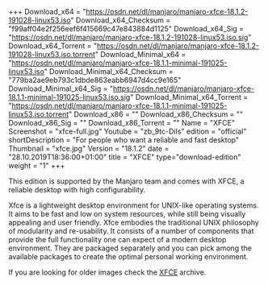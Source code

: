 +++
Download_x64 = "https://osdn.net/dl/manjaro/manjaro-xfce-18.1.2-191028-linux53.iso"
Download_x64_Checksum = "f99aff04e2f256eef6f415669c47e843884d1125"
Download_x64_Sig = "https://osdn.net/dl/manjaro/manjaro-xfce-18.1.2-191028-linux53.iso.sig"
Download_x64_Torrent = "https://osdn.net/dl/manjaro/manjaro-xfce-18.1.2-191028-linux53.iso.torrent"
Download_Minimal_x64 = "https://osdn.net/dl/manjaro/manjaro-xfce-18.1.1-minimal-191025-linux53.iso"
Download_Minimal_x64_Checksum = "779ba2ae9eb793c1dbde863eabb6947d4cc9e165"
Download_Minimal_x64_Sig = "https://osdn.net/dl/manjaro/manjaro-xfce-18.1.1-minimal-191025-linux53.iso.sig"
Download_Minimal_x64_Torrent = "https://osdn.net/dl/manjaro/manjaro-xfce-18.1.1-minimal-191025-linux53.iso.torrent"
Download_x86 = ""
Download_x86_Checksum = ""
Download_x86_Sig = ""
Download_x86_Torrent = ""
Name = "XFCE"
Screenshot = "xfce-full.jpg"
Youtube = "zb_9tc-DiIs"
edition = "official"
shortDescription = "For people who want a reliable and fast desktop"
Thumbnail = "xfce.jpg"
Version = "18.1.2"
date = "28.10.2019T18:36:00+01:00"
title = "XFCE"
type="download-edition"
weight = "1"
+++

This edition is supported by the Manjaro team and comes with XFCE, a reliable desktop with high configurability.

Xfce is a lightweight desktop environment for UNIX-like operating systems. It aims to be fast and low on system resources, while still being visually appealing and user friendly. Xfce embodies the traditional UNIX philosophy of modularity and re-usability. It consists of a number of components that provide the full functionality one can expect of a modern desktop environment. They are packaged separately and you can pick among the available packages to create the optimal personal working environment.

If you are looking for older images check the [XFCE](https://osdn.net/projects/manjaro/storage/z_release_archive/xfce) archive.


